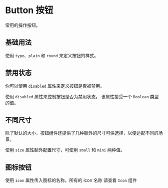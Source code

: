 <script setup>
import demo1 from './demo1.vue'
import demo2 from './demo2.vue'
import demo3 from './demo3.vue'
import demo4 from './demo4.vue'
</script>

# Button 按钮

常用的操作按钮。

## 基础用法

使用 `type`、`plain` 和 `round` 来定义按钮的样式。

<preview comf-name="button" demo-name="demo1">
  <demo1/>
</preview>

## 禁用状态

你可以使用 `disabled` 属性来定义按钮是否被禁用。

使用 `disabled` 属性来控制按钮是否为禁用状态。 该属性接受一个 `Boolean` 类型的值。

<preview comf-name="button" demo-name="demo2">
  <demo2/>
</preview>

## 不同尺寸

除了默认的大小，按钮组件还提供了几种额外的尺寸可供选择，以便适配不同的场景。

使用 `size` 属性额外配置尺寸，可使用 `small` 和 `mini` 两种值。

<preview comf-name="button" demo-name="demo3">
  <demo3/>
</preview>

## 图标按钮

使用 `icon` 属性传入图标的名称，所有的 icon 名称 请查看 `Icon` 组件

<preview comf-name="button" demo-name="demo4">
  <demo4/>
</preview>
